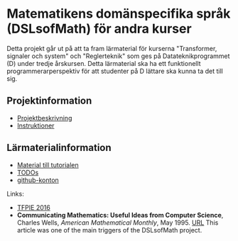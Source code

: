 Matematikens domänspecifika språk (DSLsofMath) för andra kurser
===============================================================

Detta projekt går ut på att ta fram lärmaterial för kurserna "Transformer, signaler och system" och "Reglerteknik" som ges på Datateknikprogrammet (D) under tredje årskursen.
Detta lärmaterial ska ha ett funktionellt programmerarperspektiv för att studenter på D lättare ska kunna ta det till sig.

Projektinformation
------------------

* [Projektbeskrivning](DSLsofMath_andra_kurser.md)
* [Instruktioner](instruktioner.md)

Lärmaterialinformation
-----------------------

* [Material till tutorialen](tutorial-outline.md)
* [TODOs](TODO.org)
* [github-konton](github-konton.md)

Links:
* [TFPIE 2016](http://wiki.science.ru.nl/tfpie/TFPIE2016)
* **Communicating Mathematics: Useful Ideas from Computer Science**,
  Charles Wells, *American Mathematical Monthly*, May 1995.  [URL](http://www.cwru.edu/artsci/math/wells/pub/pdf/commath.pdf)
  This article was one of the main triggers of the DSLsofMath project.
